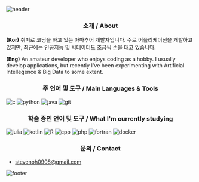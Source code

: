 ![header](https://capsule-render.vercel.app/api?type=waving&&color=gradient&height=100&section=header&fontSize=90)
### <center>소개 / About</center>

**(Kor)** 취미로 코딩을 하고 있는 아마추어 개발자입니다. 주로 어플리케이션을 개발하고 있지만, 최근에는 인공지능 및 빅데이터도 조금씩 손을 대고 있습니다.

**(Eng)** An amateur developer who enjoys coding as a hobby. I usually develop applications, but recently I've been experimenting with Artificial Intellegence & Big Data to some extent.

### <center>주 언어 및 도구 / Main Languages & Tools</center>

![c](https://img.shields.io/badge/c-777777?style=float=square&logo=C&logoColor=white)
![python](https://img.shields.io/badge/Python-3776AB?style=float-square&logo=Python&logoColor=white)
![java](https://img.shields.io/badge/java-ED8B00?style=float-square&logo=openjdk&logoColor=white)
![git](https://img.shields.io/badge/Git-F05032?style=float-square&logo=Git&logoColor=white)

### <center>학습 중인 언어 및 도구 / What I'm currently studying</center>

![julia](https://img.shields.io/badge/Julia-9558B2?style=float-square&logo=julia&logoColor=white)
![kotlin](https://img.shields.io/badge/Kotlin-%230095D5.svg?style=float-square&logo=kotlin&logoColor=white)
![R](https://img.shields.io/badge/R-276DC3?style=float-square&logo=r&logoColor=white)
![cpp](https://img.shields.io/badge/C++-A9A9A9?style=float-square&logo=cplusplus&logoColor=white)
![php](https://img.shields.io/badge/php-8892BF?style=float-square&logo=php&logoColor=white)
![fortran](https://img.shields.io/badge/Fortran-734F96?style=float-square&logo=fortran&logoColor=white)
![docker](https://img.shields.io/badge/docker-2496ED?style=float-square&logo=docker&logoColor=white)

### <center>문의 / Contact</center>
- stevenoh0908@gmail.com

![footer](https://capsule-render.vercel.app/api?type=waving&&color=gradient&height=100&section=footer&fontSize=90)
